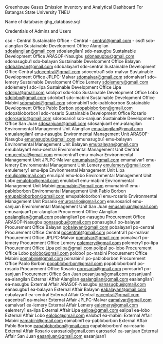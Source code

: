 Greenhouse Gases Emission Inventory and Analytical Dashboard For Batangas State University TNEU 

Name of database: ghg_database.sql

Credentials of Admins and Users


csd - Central Sustainable Office - Central - central@gmail.com - csd1
sdo-alangilan	     Sustainable Development Office	       Alangilan	                 sdoalangilan@gmail.com	          sdoalangilan1
sdo-nasugbu	       Sustainable Development Office	       ARASOF-Nasugbu	             sdonasugbu@gmail.com	            sdonasugbu1
sdo-balayan	       Sustainable Development Office	       Balayan	                   sdobalayan@gmail.com	            sdobalayan1
sdo-central	       Sustainable Development Office	       Central	                   sdocentral@gmail.com	            sdocentral1
sdo-malvar	       Sustainable Development Office	       JPLPC-Malvar	               sdomalvar@gmail.com	            sdomalvar1
sdo-lemery	       Sustainable Development Office	       Lemery	                     sdolemery@gmail.com	            sdolemery1
sdo-lipa	         Sustainable Development Office	       Lipa	                       sdolipa@gmail.com	              sdolipa1
sdo-lobo	         Sustainable Development Office    	   Lobo	                       sdolobo@gmail.com	              sdolobo1
sdo-mabini	       Sustainable Development Office	       Mabini	                     sdomabini@gmail.com	            sdomabini1
sdo-pabloborbon	   Sustainable Development Office	       Pablo Borbon	               sdopabloborbon@gmail.com	        sdopabloborbon1
sdo-rosario	       Sustainable Development Office	       Rosario	                   sdorosario@gmail.com	            sdorosario1
sdo-sanjuan	       Sustainable Development Office 	     San Juan	                   sdosanjuan@gmail.com	            sdosanjuan1
emu-alangilan	     Environmental Management Unit	       Alangilan	                 emualangilan@gmail.com	          emualangilan1
emu-nasugbu	       Environmental Management Unit	       ARASOF-Nasugbu	             emunasugbu@gmail.com	            emunasugbu1
emu-balayan	       Environmental Management Unit	       Balayan	                   emubalayan@gmail.com	            emubalayan1
emu-central	       Environmental Management Unit	       Central	                   emucentral@gmail.com	            emucentral1
emu-malvar	       Environmental Management Unit	       JPLPC-Malvar                emumalvar@gmail.com	            emumalvar1
emu-lemery	       Environmental Management Unit	       Lemery	                     emulemery@gmail.com	            emulemery1
emu-lipa	         Environmental Management Unit	       Lipa	                       emulipa@gmail.com	              emulipa1
emu-lobo	         Environmental Management Unit	       Lobo                    	   emulobo@gmail.com	              emulobo1
emu-mabini	       Environmental Management Unit	       Mabini	                     emumabini@gmail.com	            emumabini1
emu-pabloborbon    Environmental Management Unit	       Pablo Borbon	               emupabloborbon@gmail.com	        emupabloborbon1
emu-rosario	       Environmental Management Unit	       Rosario	                   emurosario@gmail.com	            emurosario1
emu-sanjuan	       Environmental Management Unit	       San Juan	                   emusanjuan@gmail.com	            emusanjuan1
po-alangilan	     Procurement Office	                   Alangilan	                 poalangilan@gmail.com	          poalangilan1
po-nasugbu	       Procurement Office	                   ARASOF-Nasugbu	             ponasugbu@gmail.com	            ponasugbu1
po-balayan       	 Procurement Office	                   Balayan	                   pobalayan@gmail.com	            pobalayan1
po-central	       Procurement Office	                   Central	                   pocentral@gmail.com	            pocentral1
po-malvar	         Procurement Office	                   JPLPC-Malvar	               pomalvar@gmail.com	              pomalvar1
po-lemery	         Procurement Office	                   Lemery    	                 polemery@gmail.com              	polemery1
po-lipa	           Procurement Office	                   Lipa	                       polipa@gmail.com	                polipa1
po-lobo	           Procurement Office	                   Lobo	                       polobo@gmail.com	                polobo1
po-mabini        	 Procurement Office  	                 Mabini	                     pomabini@gmail.com	              pomabini1
po-pabloborbon	   Procurement Office	                   Pablo Borbon	               popabloborbon@gmail.com	        popabloborbon1
po-rosario	       Procurement Office	                   Rosario	                   porosario@gmail.com	            porosario1
po-sanjuan	       Procurement Office	                   San Juan	                   posanjuan@gmail.com	            posanjuan1
ea-alangilan	     External Affair	                     Alangilan	                 eaalangilan@gmail.com	          eaalangilan1
ea-nasugbu	       External Affair	                     ARASOF-Nasugbu	             eanasugbu@gmail.com	            eanasugbu1
ea-balayan	       External Affair	                     Balayan	                   eabalayan@gmail.com	            eabalayan1
ea-central	       External Affair	                     Central	                   eacentral@gmail.com	            eacentral1
ea-malvar          External Affair	                     JPLPC-Malvar	               eamalvar@gmail.com	              eamalvar1
ea-lemery          External Affair	                     Lemery	                     ealemery@gmail.com	              ealemery1
ea-lipa	           External Affair	                     Lipa	                       ealipa@gmail.com	                ealipa1
ea-lobo	           External Affair	                     Lobo	                       ealobo@gmail.com	                ealobo1
ea-mabini	         External Affair	                     Mabini	                     eamabini@gmail.com	              eamabini1
ea-pabloborbon	   External Affair	                     Pablo Borbon	               eapabloborbon@gmail.com	        eapabloborbon1
ea-rosario	       External Affair	                     Rosario	                   earosario@gmail.com	            earosario1
ea-sanjuan	       External Affair	                     San Juan	                   easanjuan@gmail.com	            easanjuan1








